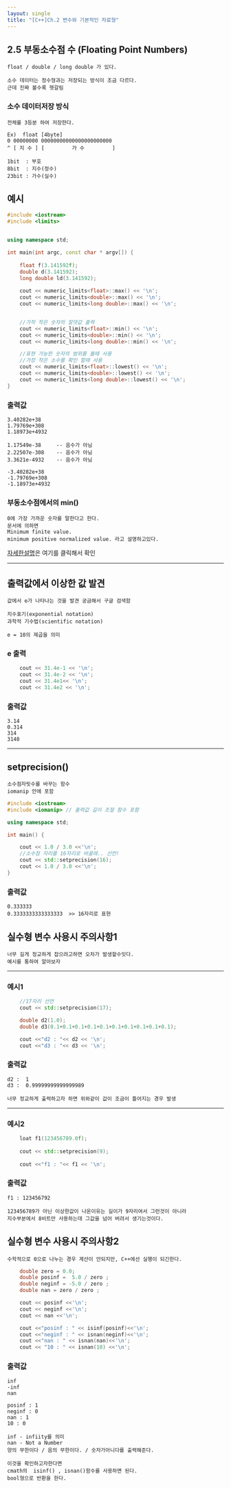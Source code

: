 ```yaml
---
layout: single
title: "[C++]Ch.2 변수와 기본적인 자료형"
---
```


## 2.5 부동소수점 수 (Floating Point Numbers)
    float / double / long double 가 있다.

    소수 데이터는 정수형과는 저장되는 방식이 조금 다르다.
    근데 진짜 볼수록 헷갈림

### 소수 데이터저장 방식
    전체를 3등분 하여 저장한다.

    Ex)  float [4byte]
    0 00000000 00000000000000000000000
    ^ [ 지 수 ] [         가 수         ]

    1bit  : 부호
    8bit  : 지수(정수)
    23bit : 가수(실수)

## 예시
```c++
#include <iostream>
#include <limits>


using namespace std;

int main(int argc, const char * argv[]) {
    
    float f(3.141592f);
    double d(3.141592);
    long double ld(3.141592);
       
    cout << numeric_limits<float>::max() << '\n';
    cout << numeric_limits<double>::max() << '\n';
    cout << numeric_limits<long double>::max() << '\n';


    //가작 작은 숫자의 절댓값 출력
    cout << numeric_limits<float>::min() << '\n';
    cout << numeric_limits<double>::min() << '\n';
    cout << numeric_limits<long double>::min() << '\n';

    //표현 가능한 숫자의 범위를 볼때 사용
    //가장 작은 소수를 확인 할때 사용
    cout << numeric_limits<float>::lowest() << '\n';
    cout << numeric_limits<double>::lowest() << '\n';
    cout << numeric_limits<long double>::lowest() << '\n';
}
```
### 출력값
    3.40282e+38
    1.79769e+308
    1.18973e+4932

    1.17549e-38     -- 음수가 아님
    2.22507e-308    -- 음수가 아님
    3.3621e-4932    -- 음수가 아님

    -3.40282e+38
    -1.79769e+308
    -1.18973e+4932

### 부동소수점에서의 min()
    0에 가장 가까운 숫자를 말한다고 한다.
    문서에 의하면
    Minimum finite value.
    minimum positive normalized value. 라고 설명하고있다.
[자세한설명](https://www.cplusplus.com/reference/limits/numeric_limits/)은 여기를  클릭해서 확인

---
## 출력값에서 이상한 값 발견
    값에서 e가 나타나는 것을 발견 궁금해서 구글 검색함

    지수표기(exponential notation)
    과학적 기수법(scientific notation)

    e = 10의 제곱을 의미

### e 출력
```c++
    cout << 31.4e-1 << '\n';
    cout << 31.4e-2 << '\n';
    cout << 31.4e1<< '\n';
    cout << 31.4e2 << '\n';
```
### 출력값
    3.14
    0.314
    314
    3140

---
## setprecision()
    소수점자릿수를 바꾸는 함수
    iomanip 안에 포함

```c++
#include <iostream>
#include <iomanip> // 출력값 길이 조절 함수 포함

using namespace std;

int main() {

    cout << 1.0 / 3.0 <<'\n';
    //소수점 자리를 16자리로 바꿀래.. 선언!
    cout << std::setprecision(16);
    cout << 1.0 / 3.0 <<'\n';
}
```

### 출력값
    0.333333
    0.3333333333333333  >> 16자리로 표현

## 실수형 변수 사용시 주의사항1
    너무 길게 정교하게 잡으려고하면 오차가 발생할수잇다.
    예시를 통하여 알아보자
---
### 예시1
```c++
    //17자리 선언
    cout << std::setprecision(17);

    double d2(1.0);
    double d3(0.1+0.1+0.1+0.1+0.1+0.1+0.1+0.1+0.1+0.1);

    cout <<"d2 : "<< d2 << '\n';
    cout <<"d3 : "<< d3 << '\n';
```

### 출력값
    d2 :  1
    d3 :  0.99999999999999989

    너무 정교하게 출력하고자 하면 위와같이 값이 조금이 틀어지는 경우 발생
--- 
### 예시2
```c++
    loat f1(123456789.0f);
    
    cout << std::setprecision(9);
    
    cout <<"f1 : "<< f1 << '\n';
```

### 출력값
    f1 : 123456792

    123456789가 아닌 이상한값이 나온이유는 길이가 9자리여서 그런것이 아니라
    지수부분에서 8비트만 사용하는데 그값을 넘어 버려서 생기는것이다.

## 실수형 변수 사용시 주의사항2
    수학적으로 0으로 나누는 경우 계산이 안되지만, C++에선 실행이 되긴한다.

```c++
    double zero = 0.0;
    double posinf =  5.0 / zero ;
    double neginf = -5.0 / zero ;
    double nan = zero / zero ;

    cout << posinf <<'\n';
    cout << neginf <<'\n';
    cout << nan <<'\n';

    cout <<"posinf : " << isinf(posinf)<<'\n';
    cout <<"neginf : " << isnan(neginf)<<'\n';
    cout <<"nan : " << isnan(nan)<<'\n';
    cout << "10 : " << isnan(10) <<'\n';

```

### 출력값
    inf
    -inf
    nan

    posinf : 1
    neginf : 0
    nan : 1
    10 : 0

    inf - infiity를 의미
    nan - Not a Number
    양의 무한이다 / 음의 무한이다. / 숫자가아니다를 출력해준다.

    이것을 확인하고자한다면
    cmath의  isinf() , isnan()함수를 사용하면 된다.
    bool형으로 반환을 한다. 